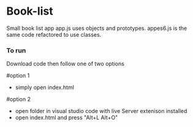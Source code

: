 # Book-list
Small book list app
app.js uses objects and prototypes. appes6.js is the same code refactored to use classes. 

### To run

Download code then follow one of two options

#option 1

* simply open index.html

#option 2 

* open folder in visual studio code with live Server extenison installed
* open index.html and press  "Alt+L Alt+O"
